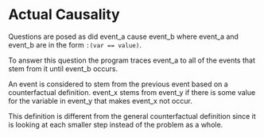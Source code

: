 # Actual Causality
Questions are posed as did event_a cause event_b where event_a and event_b are in the form `:(var == value)`.

To answer this question the program traces event_a to all of the events that stem from it until event_b occurs.  

An event is considered to stem from the previous event based on a counterfactual definition. event_x stems from event_y if there is some value for the variable in event_y that makes event_x not occur.

This definition is different from the general counterfactual definition since it is looking at each smaller step instead of the problem as a whole.
